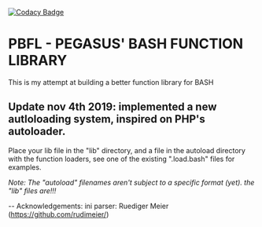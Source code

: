 [![Codacy Badge](https://api.codacy.com/project/badge/Grade/ced3d7489b0441929563cacfbe5b8e47)](https://www.codacy.com/app/pegasus.ict/PBFL?utm_source=github.com&amp;utm_medium=referral&amp;utm_content=pegasusict/PBFL&amp;utm_campaign=Badge_Grade)

# PBFL - PEGASUS' BASH FUNCTION LIBRARY
This is my attempt at building a better function library for BASH

## Update nov 4th 2019: implemented a new autloloading system, inspired on PHP's autoloader.

Place your lib file in the "lib" directory, and a file in the autoload directory with the function loaders, see one of the existing ".load.bash" files for examples.

*Note: The "autoload" filenames aren't subject to a specific format (yet). the "lib" files are!!!*

--
Acknowledgements:
ini parser: Ruediger Meier (https://github.com/rudimeier/)
